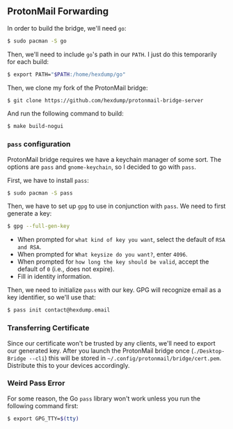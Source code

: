## ProtonMail Forwarding

In order to build the bridge, we'll need `go`:

```bash
$ sudo pacman -S go
```

Then, we'll need to include `go`'s path in our `PATH`. I just do this
temporarily for each build:

```bash
$ export PATH="$PATH:/home/hexdump/go"
```

Then, we clone my fork of the ProtonMail bridge:

```bash
$ git clone https://github.com/hexdump/protonmail-bridge-server
```

And run the following command to build:

```bash
$ make build-nogui
```

### `pass` configuration

ProtonMail bridge requires we have a keychain manager of some sort.
The options are `pass` and `gnome-keychain`, so I decided to go with
`pass`.

First, we have to install `pass`:

```bash
$ sudo pacman -S pass
```

Then, we have to set up `gpg` to use in conjunction with `pass`. We
need to first generate a key:

```bash
$ gpg --full-gen-key
```

- When prompted for `what kind of key you want`, select the default of `RSA and RSA`.
- When prompted for `What keysize do you want?`, enter `4096`.
- When prompted for `how long the key should be valid`, accept the default of `0` (i.e., does not expire).
- Fill in identity information.

Then, we need to initialize `pass` with our key. GPG will recognize
email as a key identifier, so we'll use that:

```bash
$ pass init contact@hexdump.email
```

### Transferring Certificate

Since our certificate won't be trusted by any clients, we'll need to
export our generated key. After you launch the ProtonMail bridge
once (`./Desktop-Bridge --cli`) this will be stored in
`~/.config/protonmail/bridge/cert.pem`. Distribute this to your
devices accordingly.

### Weird Pass Error

For some reason, the Go `pass` library won't work unless you run
the following command first:

```bash
$ export GPG_TTY=$(tty)
```
